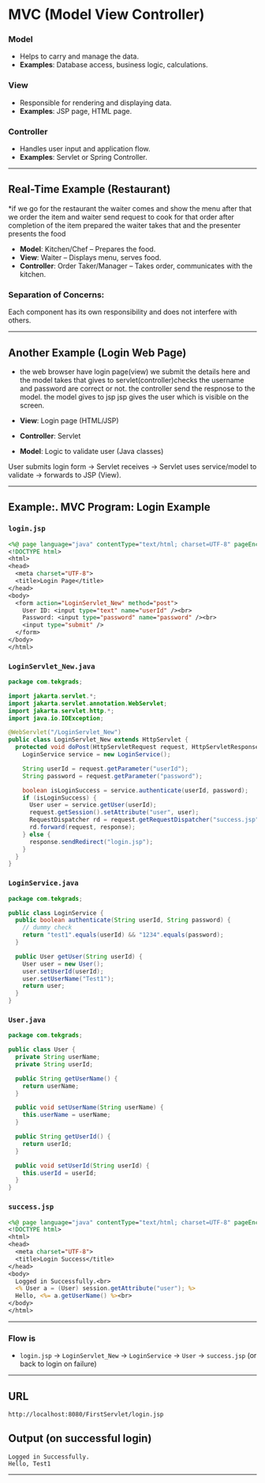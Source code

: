 # MVC (Model View Controller)



### Model

* Helps to carry and manage the data.
* **Examples**: Database access, business logic, calculations.

### View

* Responsible for rendering and displaying data.
* **Examples**: JSP page, HTML page.

### Controller

* Handles user input and application flow.
* **Examples**: Servlet or Spring Controller.

---

##  Real-Time Example (Restaurant)
*if we go for the restaurant the waiter comes and show the menu
after that we order the item and waiter send request to cook for that order
after completion of the item prepared the waiter takes that and the presenter presents the food

* **Model**: Kitchen/Chef – Prepares the food.
* **View**: Waiter – Displays menu, serves food.
* **Controller**: Order Taker/Manager – Takes order, communicates with the kitchen.

### Separation of Concerns:

Each component has its own responsibility and does not interfere with others.

---

##  Another Example (Login Web Page)

* the web browser have login page(view) we submit the details here
and the model takes that gives to servlet(controller)checks the username and password are correct or not.
the controller send the respnose to the model. the model gives to jsp 
jsp gives the user which is visible on the screen.

* **View**: Login page (HTML/JSP)
* **Controller**: Servlet
* **Model**: Logic to validate user (Java classes)

User submits login form → Servlet receives → Servlet uses service/model to validate → forwards to JSP (View).

---

## Example:. MVC Program: Login Example

### `login.jsp`

```jsp
<%@ page language="java" contentType="text/html; charset=UTF-8" pageEncoding="UTF-8"%>
<!DOCTYPE html>
<html>
<head>
  <meta charset="UTF-8">
  <title>Login Page</title>
</head>
<body>
  <form action="LoginServlet_New" method="post">
    User ID: <input type="text" name="userId" /><br>
    Password: <input type="password" name="password" /><br>
    <input type="submit" />
  </form>
</body>
</html>
```

### `LoginServlet_New.java`

```java
package com.tekgrads;

import jakarta.servlet.*;
import jakarta.servlet.annotation.WebServlet;
import jakarta.servlet.http.*;
import java.io.IOException;

@WebServlet("/LoginServlet_New")
public class LoginServlet_New extends HttpServlet {
  protected void doPost(HttpServletRequest request, HttpServletResponse response) throws ServletException, IOException {
    LoginService service = new LoginService();

    String userId = request.getParameter("userId");
    String password = request.getParameter("password");

    boolean isLoginSuccess = service.authenticate(userId, password);
    if (isLoginSuccess) {
      User user = service.getUser(userId);
      request.getSession().setAttribute("user", user);
      RequestDispatcher rd = request.getRequestDispatcher("success.jsp");
      rd.forward(request, response);
    } else {
      response.sendRedirect("login.jsp");
    }
  }
}
```

### `LoginService.java`

```java
package com.tekgrads;

public class LoginService {
  public boolean authenticate(String userId, String password) {
    // dummy check
    return "test1".equals(userId) && "1234".equals(password);
  }

  public User getUser(String userId) {
    User user = new User();
    user.setUserId(userId);
    user.setUserName("Test1");
    return user;
  }
}
```

### `User.java`

```java
package com.tekgrads;

public class User {
  private String userName;
  private String userId;

  public String getUserName() {
    return userName;
  }

  public void setUserName(String userName) {
    this.userName = userName;
  }

  public String getUserId() {
    return userId;
  }

  public void setUserId(String userId) {
    this.userId = userId;
  }
}
```

### `success.jsp`

```jsp
<%@ page language="java" contentType="text/html; charset=UTF-8" pageEncoding="UTF-8" import="com.tekgrads.User" %>
<!DOCTYPE html>
<html>
<head>
  <meta charset="UTF-8">
  <title>Login Success</title>
</head>
<body>
  Logged in Successfully.<br>
  <% User a = (User) session.getAttribute("user"); %>
  Hello, <%= a.getUserName() %><br>
</body>
</html>
```

---

### Flow is

* `login.jsp` → `LoginServlet_New` → `LoginService` → `User` → `success.jsp` (or back to login on failure)

---


##  URL 

```
http://localhost:8080/FirstServlet/login.jsp
```

##  Output (on successful login)

```
Logged in Successfully.
Hello, Test1
```

---
